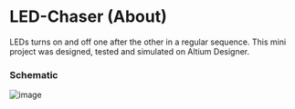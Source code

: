 # LED-Chaser (About)
LEDs turns on and off one after the other in a regular sequence.
This mini project was designed, tested and simulated on Altium Designer.


### Schematic
![image](https://user-images.githubusercontent.com/75027292/192042063-d2f80cb7-3116-4518-8aa0-7e15656e3534.png)


